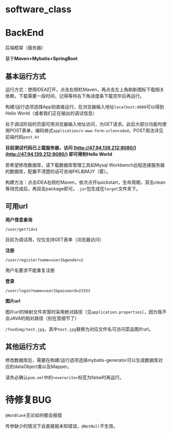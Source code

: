 # software_class

# BackEnd

后端框架（服务器）

基于**Maven+Mybatis+SpringBoot**

## 基本运行方式

运行方式：使用IDEA打开，点击右侧栏Maven，再点击左上角刷新图标下载相关依赖，下载需要一段时间，记得等待右下角进度条下载完毕后再运行。

构建/运行选项选择App则直接运行，在浏览器输入地址`localhost:8080`可以得到Hello World（或者我们正在输出的调试信息）

处于调试阶段的页面可用浏览器输入地址访问，为GET请求。此后大部分功能均使用POST表单，编码格式`application/x-www-form-urlencoded`，POST用法详见前端代码`post.kt`

**目前测试代码已上载服务器，访问 [http://47.94.139.212:8080/](http://47.94.139.212:8080/) 即可得到Hello World**

若希望修改数据库，请下载数据库管理工具如Mysql Workbench远程连接服务器的数据库，配置不清楚的话可咨询FKL和MJY（雾）。

构建方法：点击IDEA右侧栏Maven，依次点开quickstart，生命周期，双击clean等待完成后，再双击package即可。`.jar`包生成在`target`文件夹下。

## 可用url

**用户信息查询**

`/user/get?id=1`

目前为调试用，仅仅支持GET表单（浏览器访问）

**注册**

`/user/register?name=user2&gender=2`

用户名要求不能重复注册

**登录**

`/user/login?name=user2&password=23333`

**图片url**

图片url的映射文件夹暂时采用绝对路径（见`application.properties`），因为我不会JAVA的相对路径（别在意细节了）

`/foodimg/test.jpg`，其中`test.jpg`替换为对应文件名可访问菜品图片url。

## 其他运行方式

修改数据库后，需要在构建/运行选项选择mybatis-generator可以生成数据库对应的dataObject类以及Mapper。

请务必确认`pom.xml`中的`<overwrite>`标签为false时再运行。

# 待修复BUG

`@NotBlank`无论如何都会报错

传参缺少的情况下会直接报未知错误，`@NotNull`不生效。
